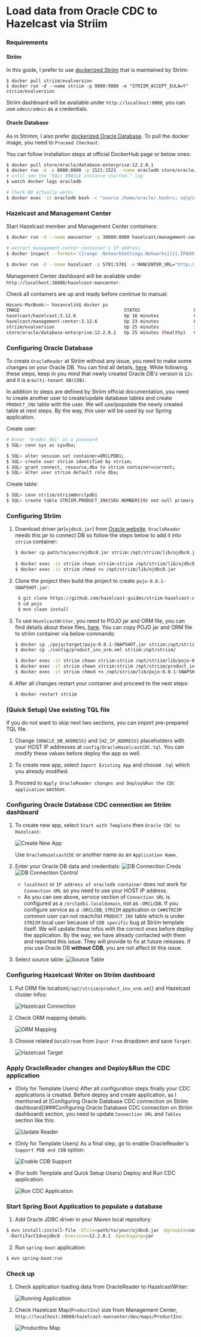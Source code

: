 # Load data from Oracle CDC to Hazelcast via Striim

### Requirements

#### Striim

In this guide, I prefer to use [dockerized Striim](https://hub.docker.com/r/striim/evalversion/) that is maintained by Striim:

```
$ docker pull striim/evalversion
$ docker run -d --name striim -p 9080:9080 -e "STRIIM_ACCEPT_EULA=Y"  striim/evalversion
```

Striim dashboard will be available under `http://localhost:9080`, you can use `admin/admin` as a credentials.

#### Oracle Database

As in Strimm, I also prefer [dockerized Oracle Database](https://hub.docker.com/_/oracle-database-enterprise-edition). To pull the docker image, you need to `Proceed Checkout`. 

You can follow installation steps at official DockerHub page or below ones:

```bash
$ docker pull store/oracle/database-enterprise:12.2.0.1
$ docker run -d -p 8080:8080 -p 1521:1521 --name oracledb store/oracle/database-enterprise:12.2.0.1
# until see the "SQL> ORACLE instance started." log
$ watch docker logs oracledb

# Check DB actually works
$ docker exec -it oracledb bash -c "source /home/oracle/.bashrc; sqlplus /nolog"
```

### Hazelcast and Management Center

Start Hazelcast member and Management Center containers:

```bash
$ docker run -d --name mancenter -p 38080:8080 hazelcast/management-center:3.12.6

# extract management-center container's IP address
$ docker inspect --format='{{range .NetworkSettings.Networks}}{{.IPAddress}}{{end}}' mancenter

$ docker run -d --name hazelcast -p 5701:5701 -e MANCENTER_URL="http://{MAN_CENTER_CONTAINER_IP}:8080/hazelcast-mancenter"  hazelcast/hazelcast:3.12.6
```

Management Center dashboard will be avaliable under `http://localhost:38080/hazelcast-mancenter`.


Check all containers are up and ready before continue to manual:
```bash
Hasans-MacBook:~ hasancelik$ docker ps
IMAGE                                       STATUS                    PORTS                                                      NAMES
hazelcast/hazelcast:3.12.6                  Up 16 minutes             0.0.0.0:5701->5701/tcp                                     hazelcast
hazelcast/management-center:3.12.6          Up 23 minutes             8081/tcp, 8443/tcp, 0.0.0.0:38080->8080/tcp                mancenter
striim/evalversion                          Up 25 minutes             1527/tcp, 0.0.0.0:9080->9080/tcp                           striim
store/oracle/database-enterprise:12.2.0.1   Up 25 minutes (healthy)   0.0.0.0:1521->1521/tcp, 0.0.0.0:8080->8080/tcp, 5500/tcp   oracledb
```

### Configuring Oracle Database

To create `OracleReader` at Striim without any issue, you need to make some changes on your Oracle DB. You can find all details, [here](https://www.striim.com/docs/en/oracle-configuration.html). While following these steps, keep in you mind that newly created Oracle DB's version is `12c` and it is a `multi-tenant DB(CDB)`.

In addition to steps are defined by Striim official documentation, you need to create another user to create/update database tables and create `PRODUCT_INV` table with the user. We will use/populate the newly created table at next steps. By the way, this user will be used by our Spring application.

Create user:
```bash
# Enter 'Oradoc_db1' as a password
$ SQL> conn sys as sysdba;

$ SQL> alter session set container=ORCLPDB1;
$ SQL> create user striim identified by striim;
$ SQL> grant connect, resource,dba to striim container=current;
$ SQL> alter user striim default role dba;
```
Create table:
```bash
$ SQL> conn striim/striim@orclpdb1
$ SQL> create table STRIIM.PRODUCT_INV(SKU NUMBER(19) not null primary key, LAST_UPDATED TIMESTAMP(6), NAME VARCHAR2(255 char), STOCK FLOAT not null);
```

### Configuring Striim

 1) Download driver jar(`ojdbc8.jar`) from [Oracle website](https://www.oracle.com/database/technologies/jdbc-ucp-122-downloads.html). `OracleReader` needs this jar to connect DB so follow the steps below to add it into `striim` container:

    ```bash
    $ docker cp path/to/your/ojdbc8.jar striim:/opt/striim/lib/ojdbc8.jar
     
    $ docker exec -it striim chown striim:striim /opt/striim/lib/ojdbc8.jar
    $ docker exec -it striim chmod +x /opt/striim/lib/ojdbc8.jar
    ```

 2) Clone the project then build the project to create `pojo-0.0.1-SNAPSHOT.jar`:
    
    ```bash
     $ git clone https://github.com/hazelcast-guides/striim-hazelcast-cdc.git
     $ cd pojo
     $ mvn clean install
    ```

 3) To use `HazelcastWriter`, you need to POJO jar and ORM file, you can find details about these files, [here](https://www.striim.com/docs/en/hazelcast-writer.html). You can copy POJO jar and ORM file to striim container via below commands:

    ```bash
    $ docker cp ./pojo/target/pojo-0.0.1-SNAPSHOT.jar striim:/opt/striim/lib/pojo-0.0.1-SNAPSHOT.jar
    $ docker cp ./config/product_inv_orm.xml striim:/opt/striim/

    $ docker exec -it striim chown striim:striim /opt/striim/lib/pojo-0.0.1-SNAPSHOT.jar
    $ docker exec -it striim chown striim:striim /opt/striim/product_inv_orm.xml
    $ docker exec -it striim chmod +x /opt/striim/lib/pojo-0.0.1-SNAPSHOT.jar
    ```

 4) After all changes restart your container and proceed to the next steps:
    ```bash
    $ docker restart striim
    ```

### (Quick Setup) Use existing TQL file

If you do not want to skip next two sections, you can import pre-prepared TQL file.

 1) Change `{ORACLE_DB_ADDRESS}` and `{HZ_IP_ADDRESS}` placeholders with your HOST IP addresses at `config/OracleHazelcastCDC.tql`. You can modify these values before deploy the app as well.       
    
 2) To create new app, select `Import Existing App` and choose `.tql` which you already modified.
 
 3) Proceed to `Apply OracleReader changes and Deploy&Run the CDC application` section.
 

### Configuring Oracle Database CDC connection on Striim dashboard

 1) To create new app, select `Start with Template` then `Oracle CDC to Hazelcast`:

    ![Create New App](https://github.com/hazelcast-guides/striim-hazelcast-cdc/blob/master/images/create_new_app.png)
    
    Use `OracleHazelcastCDC` or another name as an `Application Name`. 
    
 2) Enter your Oracle DB data and credentials:
    ![DB Connection Creds](https://github.com/hazelcast-guides/striim-hazelcast-cdc/blob/master/images/oracle_reader_1.png)
    ![DB Connection Control](https://github.com/hazelcast-guides/striim-hazelcast-cdc/blob/master/images/oracle_reader_2.png)
    
    - `localhost` or `IP address of oracledb container` does not work for `Connection URL` so you need to use your HOST IP address.
    - As you can see above, service section of `Connection URL` is configured as a `/orclpdb1.localdomain`, not as `:ORCLCDB`. If you configure service as a `:ORCLCDB`, `STRIIM` application or `C##STRIIM` common user can not reach/list `PRODUCT_INV` table which is under `STRIIM` local user because of `CDB specific` bug at Striim template itself. We will update these infos with the correct ones before deploy the application. By the way, we have already contacted with them and reported this issue. They will provide to fix at future releases. If you use Oracle DB **without CDB**, you are not affect bt this issue.  
    
 3) Select source table:
    ![Source Table](https://github.com/hazelcast-guides/striim-hazelcast-cdc/blob/master/images/oracle_reader_2.png)
    
### Configuring Hazelcast Writer on Striim dashboard

 1) Put ORM file location(`/opt/striim/product_inv_orm.xml`) and Hazelcast cluster infos:
 
    ![Hazelcast Connection](https://github.com/hazelcast-guides/striim-hazelcast-cdc/blob/master/images/hazelcast_writer_1.png)

 2) Check ORM mapping details:
 
    ![ORM Mapping](https://github.com/hazelcast-guides/striim-hazelcast-cdc/blob/master/images/hazelcast_writer_2.png)
    
 3) Choose related `DataStream` from `Input From` dropdown and save `Target`:
 
    ![Hazelcast Target](https://github.com/hazelcast-guides/striim-hazelcast-cdc/blob/master/images/hazelcast_writer_3.png)
    

### Apply OracleReader changes and Deploy&Run the CDC application 

- (Only for Template Users) After all configuration steps finally your CDC applications is created. Before deploy and create application, as I mentioned at [Configuring Oracle Database CDC connection on Striim dashboard](###Configuring Oracle Database CDC connection on Striim dashboard) section, you need to update `Connection URL` and `Tables` section like this:

  ![Update Reader](https://github.com/hazelcast-guides/striim-hazelcast-cdc/blob/master/images/application_changes_1.png)
  
- (Only for Template Users) As a final step, go to enable OracleReader's `Support PDB and CDB` option:

  ![Enable CDB Support](https://github.com/hazelcast-guides/striim-hazelcast-cdc/blob/master/images/application_changes_2.png)

- (For both Template and Quick Setup Users) Deploy and Run CDC application:

  ![Run CDC Application](https://github.com/hazelcast-guides/striim-hazelcast-cdc/blob/master/images/application_run_1.png)

### Start Spring Boot Application to populate a database

 1) Add Oracle JDBC driver in your Maven local repository:
   
   ```bash
   $ mvn install:install-file -Dfile=path/to/your/ojdbc8.jar -DgroupId=com.oracle 
    -DartifactId=ojdbc8 -Dversion=12.2.0.1 -Dpackaging=jar
   ```
 2) Run `spring-boot` application:
  
   ```bash
   $ mvn spring-boot:run
   ```

### Check up

 1) Check application loading data from OracleReader to HazelcastWriter:
 
    ![Running Application](https://github.com/hazelcast-guides/striim-hazelcast-cdc/blob/master/images/application_run_2.png)

 2) Check Hazelcast Map(`ProductInv`) size from Management Center, `http://localhost:38080/hazelcast-mancenter/dev/maps/ProductInv`:
 
    ![ProductInv Map]((https://github.com/hazelcast-guides/striim-hazelcast-cdc/blob/master/images/mancenter_map.png))
    